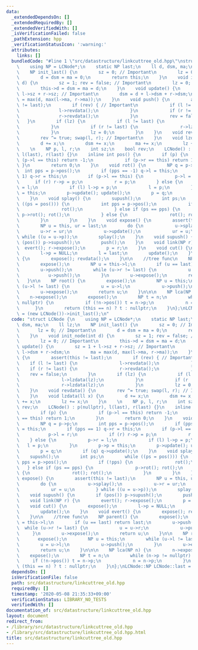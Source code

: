 ```yaml
---
data:
  _extendedDependsOn: []
  _extendedRequiredBy: []
  _extendedVerifiedWith: []
  _isVerificationFailed: false
  _pathExtension: hpp
  _verificationStatusIcon: ':warning:'
  attributes:
    links: []
  bundledCode: "#line 1 \"src/datastructure/linkcuttree_old.hpp\"\nstruct LCNode {\n\
    \    using NP = LCNode*;\n    static NP last;\n    ll d, dsm, ma;\n    ll lz;\n\
    \    NP init_last() {\n        sz = 0; // Important\n        lz = 0; // Important\n\
    \        d = dsm = ma = 0;\n        return this;\n    }\n    void init_node(int\
    \ d) {\n        sz = 1; rev = false; // Important\n        lz = 0; // Important\n\
    \        this->d = dsm = ma = d;\n    }\n    void update() {\n        sz = 1 +\
    \ l->sz + r->sz; // Important\n        dsm = d + l->dsm + r->dsm;\n        ma\
    \ = max(d, max(l->ma, r->ma));\n    }\n    void push() {\n        assert(this\
    \ != last);\n        if (rev) { // Important\n            if (l != last) {\n \
    \               l->revdata();\n            }\n            if (r != last) {\n \
    \               r->revdata();\n            }\n            rev = false;\n     \
    \   }\n        if (lz) {\n            if (l != last) {\n                l->lzdata(lz);\n\
    \            }\n            if (r != last) {\n                r->lzdata(lz);\n\
    \            }\n            lz = 0;\n        }\n    }\n    void revdata() {\n\
    \        rev ^= true; swap(l, r); // Important\n    }\n    void lzdata(ll x) {\n\
    \        d += x;\n        dsm += x;\n        ma += x;\n        lz += x;\n    }\n\
    \    \n    NP p, l, r;\n    int sz;\n    bool rev;\n    LCNode() : p(nullptr),\
    \ l(last), r(last) {}\n    inline int pos() {\n        if (p) {\n            if\
    \ (p->l == this) return -1;\n            if (p->r == this) return 1;\n       \
    \ }\n        return 0;\n    }\n    void rot() {\n        NP q = p->p;\n      \
    \  int pps = p->pos();\n        if (pps == -1) q->l = this;\n        if (pps ==\
    \ 1) q->r = this;\n        if (p->l == this) {\n            p->l = r;\n      \
    \      if (r) r->p = p;\n            r = p;\n        } else {\n            p->r\
    \ = l;\n            if (l) l->p = p;\n            l = p;\n        }\n        p->p\
    \ = this;\n        p->update(); update();\n        p = q;\n        if (q) q->update();\n\
    \    }\n    void splay() {\n        supush();\n        int ps;\n        while\
    \ ((ps = pos())) {\n            int pps = p->pos();\n            if (!pps) {\n\
    \                rot();\n            } else if (ps == pps) {\n               \
    \ p->rot(); rot();\n            } else {\n                rot(); rot();\n    \
    \        }\n        }\n    }\n    void expose() {\n        assert(this != last);\n\
    \        NP u = this, ur = last;\n        do {\n            u->splay();\n    \
    \        u->r = ur;\n            u->update();\n            ur = u;\n        }\
    \ while ((u = u->p));\n        splay();\n    }\n    void supush() {\n        if\
    \ (pos()) p->supush();\n        push();\n    }\n    void link(NP r) {\n      \
    \  evert(); r->expose();\n        p = r;\n    }\n    void cut() {\n        expose();\n\
    \        l->p = NULL;\n        l = last;\n        update();\n    }\n    void evert()\
    \ {\n        expose(); revdata();\n    }\n\n    //tree func\n    NP parent() {\n\
    \        expose();\n        NP u = this->l;\n        if (u == last) return last;\n\
    \        u->push();\n        while (u->r != last) {\n            u = u->r;\n \
    \           u->push();\n        }\n        u->expose();\n        return u;\n \
    \   }\n\n    NP root() {\n        expose();\n        NP u = this;\n        while\
    \ (u->l != last) {\n            u = u->l;\n            u->push();\n        }\n\
    \        u->expose();\n        return u;\n    }\n\n\n    NP lca(NP n) {\n    \
    \    n->expose();\n        expose();\n        NP t = n;\n        while (n->p !=\
    \ nullptr) {\n            if (!n->pos()) t = n->p;\n            n = n->p;\n  \
    \      }\n        return (this == n) ? t : nullptr;\n    }\n};\nLCNode::NP LCNode::last\
    \ = (new LCNode())->init_last();\n"
  code: "struct LCNode {\n    using NP = LCNode*;\n    static NP last;\n    ll d,\
    \ dsm, ma;\n    ll lz;\n    NP init_last() {\n        sz = 0; // Important\n \
    \       lz = 0; // Important\n        d = dsm = ma = 0;\n        return this;\n\
    \    }\n    void init_node(int d) {\n        sz = 1; rev = false; // Important\n\
    \        lz = 0; // Important\n        this->d = dsm = ma = d;\n    }\n    void\
    \ update() {\n        sz = 1 + l->sz + r->sz; // Important\n        dsm = d +\
    \ l->dsm + r->dsm;\n        ma = max(d, max(l->ma, r->ma));\n    }\n    void push()\
    \ {\n        assert(this != last);\n        if (rev) { // Important\n        \
    \    if (l != last) {\n                l->revdata();\n            }\n        \
    \    if (r != last) {\n                r->revdata();\n            }\n        \
    \    rev = false;\n        }\n        if (lz) {\n            if (l != last) {\n\
    \                l->lzdata(lz);\n            }\n            if (r != last) {\n\
    \                r->lzdata(lz);\n            }\n            lz = 0;\n        }\n\
    \    }\n    void revdata() {\n        rev ^= true; swap(l, r); // Important\n\
    \    }\n    void lzdata(ll x) {\n        d += x;\n        dsm += x;\n        ma\
    \ += x;\n        lz += x;\n    }\n    \n    NP p, l, r;\n    int sz;\n    bool\
    \ rev;\n    LCNode() : p(nullptr), l(last), r(last) {}\n    inline int pos() {\n\
    \        if (p) {\n            if (p->l == this) return -1;\n            if (p->r\
    \ == this) return 1;\n        }\n        return 0;\n    }\n    void rot() {\n\
    \        NP q = p->p;\n        int pps = p->pos();\n        if (pps == -1) q->l\
    \ = this;\n        if (pps == 1) q->r = this;\n        if (p->l == this) {\n \
    \           p->l = r;\n            if (r) r->p = p;\n            r = p;\n    \
    \    } else {\n            p->r = l;\n            if (l) l->p = p;\n         \
    \   l = p;\n        }\n        p->p = this;\n        p->update(); update();\n\
    \        p = q;\n        if (q) q->update();\n    }\n    void splay() {\n    \
    \    supush();\n        int ps;\n        while ((ps = pos())) {\n            int\
    \ pps = p->pos();\n            if (!pps) {\n                rot();\n         \
    \   } else if (ps == pps) {\n                p->rot(); rot();\n            } else\
    \ {\n                rot(); rot();\n            }\n        }\n    }\n    void\
    \ expose() {\n        assert(this != last);\n        NP u = this, ur = last;\n\
    \        do {\n            u->splay();\n            u->r = ur;\n            u->update();\n\
    \            ur = u;\n        } while ((u = u->p));\n        splay();\n    }\n\
    \    void supush() {\n        if (pos()) p->supush();\n        push();\n    }\n\
    \    void link(NP r) {\n        evert(); r->expose();\n        p = r;\n    }\n\
    \    void cut() {\n        expose();\n        l->p = NULL;\n        l = last;\n\
    \        update();\n    }\n    void evert() {\n        expose(); revdata();\n\
    \    }\n\n    //tree func\n    NP parent() {\n        expose();\n        NP u\
    \ = this->l;\n        if (u == last) return last;\n        u->push();\n      \
    \  while (u->r != last) {\n            u = u->r;\n            u->push();\n   \
    \     }\n        u->expose();\n        return u;\n    }\n\n    NP root() {\n \
    \       expose();\n        NP u = this;\n        while (u->l != last) {\n    \
    \        u = u->l;\n            u->push();\n        }\n        u->expose();\n\
    \        return u;\n    }\n\n\n    NP lca(NP n) {\n        n->expose();\n    \
    \    expose();\n        NP t = n;\n        while (n->p != nullptr) {\n       \
    \     if (!n->pos()) t = n->p;\n            n = n->p;\n        }\n        return\
    \ (this == n) ? t : nullptr;\n    }\n};\nLCNode::NP LCNode::last = (new LCNode())->init_last();\n"
  dependsOn: []
  isVerificationFile: false
  path: src/datastructure/linkcuttree_old.hpp
  requiredBy: []
  timestamp: '2020-05-08 21:35:33+09:00'
  verificationStatus: LIBRARY_NO_TESTS
  verifiedWith: []
documentation_of: src/datastructure/linkcuttree_old.hpp
layout: document
redirect_from:
- /library/src/datastructure/linkcuttree_old.hpp
- /library/src/datastructure/linkcuttree_old.hpp.html
title: src/datastructure/linkcuttree_old.hpp
---
```

